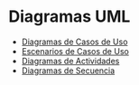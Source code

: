 # Diagramas UML

* [Diagramas de Casos de Uso](diagramas_casosdeuso.md)
* [Escenarios de Casos de Uso](escenarios_decasosdeuso.md)
* [Diagramas de Actividades](diagramas_de_actividades.md)
* [Diagramas de Secuencia](diagramas_de_secuencias.md)
